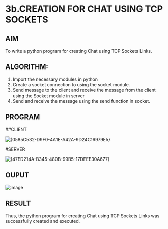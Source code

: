 # 3b.CREATION FOR CHAT USING TCP SOCKETS
## AIM
To write a python program for creating Chat using TCP Sockets Links.
## ALGORITHM:
1. Import the necessary modules in python
2. Create a socket connection to using the socket module.
3. Send message to the client and receive the message from the client using the Socket module in
 server
4. Send and receive the message using the send function in socket.
## PROGRAM

##CLIENT

![{0585C532-D9F0-4A1E-A42A-9D24C16979E5}](https://github.com/user-attachments/assets/31ccb43a-bd45-42cd-98d0-945f290b6abf)

#SERVER

![{47ED214A-B345-480B-99B5-17DFEE30A677}](https://github.com/user-attachments/assets/91c7b461-b3d7-43c4-bc4a-cc312ebe4a2a)


## OUPUT

![image](https://github.com/user-attachments/assets/487b6ccc-a8b8-4cc8-9028-37e169c222de)

## RESULT
Thus, the python program for creating Chat using TCP Sockets Links was successfully 
created and executed.
